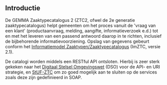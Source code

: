 Introductie
-----------

De GEMMA Zaaktypecatalogus 2 (ZTC2, ofwel de 2e generatie zaaktypecatalogus)
helpt gemeenten om het proces vanuit de 'vraag van een klant' (productaanvraag,
melding, aangifte, informatieverzoek e.d.) tot en met het leveren van een
passend antwoord daarop in te richten, inclusief de bijbehorende
informatievoorziening. Opslag van gegevens gebeurt conform het
[Informatiemodel Zaaktypen/Zaaktypecatalogus][1] (ImZTC, versie 2.1).

De catalogi worden middels een RESTful API ontsloten. Hierbij is zeer sterk
gekeken naar het [Digitaal Stelsel Omgevingswet][2] (DSO) voor de API- en URI
strategie, en [StUF-ZTC][3] om zo goed mogelijk aan te sluiten op de services
zoals deze zijn gedefinieerd in SOAP.

[1]: http://www.gemmaonline.nl/index.php/Informatiemodel_Zaaktypen_(ImZTC)
[2]: https://aandeslagmetdeomgevingswet.nl/digitaal-stelsel/documenten/documenten/api-uri-strategie/
[3]: https://www.gemmaonline.nl/index.php/Sectormodel_Zaaktypen(-catalogus):_StUF%E2%80%93ZTC
